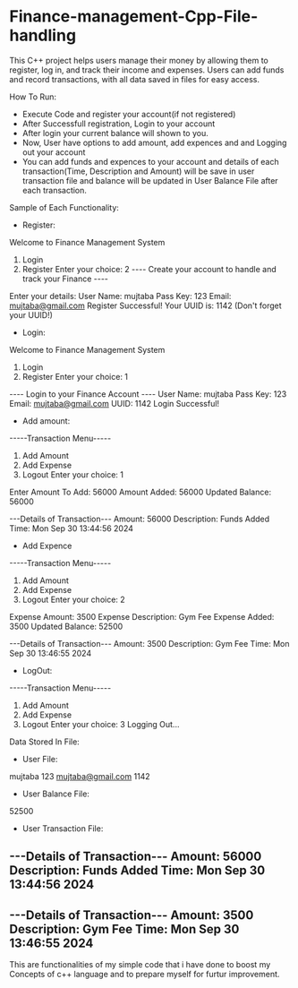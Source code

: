 # Finance-management-Cpp-File-handling
This C++ project helps users manage their money by allowing them to register, log in, and track their income and expenses. Users can add funds and record transactions, with all data saved in files for easy access.


How To Run:
 * Execute Code and register your account(if not registered)
 * After Successfull registration, Login to your account
 * After login your current balance will shown to you.
 * Now, User have options to add amount, add expences and and Logging out your account
 * You can add funds and expences to your account and details of each transaction(Time, Description and Amount) will be save in user transaction file and balance 
   will be updated in User Balance File after each transaction.


Sample of Each Functionality:
  * Register:

Welcome to Finance Management System
1. Login
2. Register
Enter your choice: 2
---- Create your account to handle and track your Finance ----

Enter your details:
User Name: mujtaba
Pass Key: 123
Email: mujtaba@gmail.com
Register Successful!
Your UUID is: 1142 (Don't forget your UUID!)


  * Login:

Welcome to Finance Management System
1. Login
2. Register
Enter your choice: 1

---- Login to your Finance Account ----
User Name: mujtaba
Pass Key: 123
Email: mujtaba@gmail.com
UUID: 1142
Login Successful!


  * Add amount:
  
-----Transaction Menu-----
1. Add Amount
2. Add Expense
3. Logout
Enter your choice: 1

Enter Amount To Add: 56000
Amount Added: 56000
Updated Balance: 56000

---Details of Transaction---
Amount: 56000
Description: Funds Added
Time: Mon Sep 30 13:44:56 2024


  * Add Expence

-----Transaction Menu-----
1. Add Amount
2. Add Expense
3. Logout
Enter your choice: 2

Expense Amount: 3500
Expense Description: Gym Fee
Expense Added: 3500
Updated Balance: 52500

---Details of Transaction---
Amount: 3500
Description: Gym Fee
Time: Mon Sep 30 13:46:55 2024


  * LogOut:

-----Transaction Menu-----
1. Add Amount
2. Add Expense
3. Logout
Enter your choice: 3
Logging Out...



Data Stored In File:

  * User File:

mujtaba 123 mujtaba@gmail.com 1142


  * User Balance File:

52500


  * User Transaction File:

---Details of Transaction---
Amount: 56000
Description: Funds Added
Time: Mon Sep 30 13:44:56 2024
--------------------------

---Details of Transaction---
Amount: 3500
Description: Gym Fee
Time: Mon Sep 30 13:46:55 2024
--------------------------


This are functionalities of my simple code that i have done to boost my Concepts of c++ language and to prepare myself for furtur improvement.










